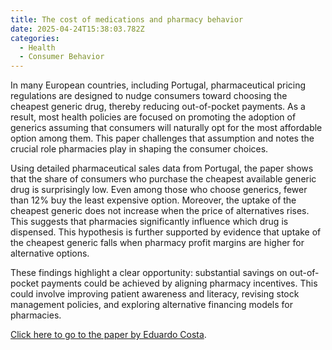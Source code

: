 ```yaml
---
title: The cost of medications and pharmacy behavior
date: 2025-04-24T15:38:03.782Z
categories:
  - Health
  - Consumer Behavior
---
```

In many European countries, including Portugal, pharmaceutical pricing regulations are designed to nudge consumers toward choosing the cheapest generic drug, thereby reducing out-of-pocket payments. As a result, most health policies are focused on promoting the adoption of generics assuming that consumers will naturally opt for the most affordable option among them. This paper challenges that assumption and notes the crucial role pharmacies play in shaping the consumer choices.

Using detailed pharmaceutical sales data from Portugal, the paper shows that the share of consumers who purchase the cheapest available generic drug is surprisingly low. Even among those who choose generics, fewer than 12% buy the least expensive option. Moreover, the uptake of the cheapest generic does not increase when the price of alternatives rises. This suggests that pharmacies significantly influence which drug is dispensed. This hypothesis is further supported by evidence that uptake of the cheapest generic falls when pharmacy profit margins are higher for alternative options.

These findings highlight a clear opportunity: substantial savings on out-of-pocket payments could be achieved by aligning pharmacy incentives. This could involve improving patient awareness and literacy, revising stock management policies, and exploring alternative financing models for pharmacies.

[Click here to go to the paper by Eduardo Costa](https://papers.ssrn.com/sol3/papers.cfm?abstract_id=5119013).